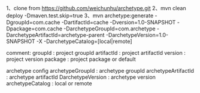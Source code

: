 1、clone from https://github.com/weichunhu/archetype.git
2、mvn clean deploy -Dmaven.test.skip=true
3、mvn archetype:generate -DgroupId=com.cache -DartifactId=cache -Dversion=1.0-SNAPSHOT -Dpackage=com.cache -DarchetypeGroupId=com.archetype -DarchetypeArtifactId=archetype-parent -DarchetypeVersion=1.0-SNAPSHOT -X -DarchetypeCatalog=[local|remote]

comment:
groupId : project groupId
artifactId : project artifactId
version : project version
package : project package or default

archetype config
archetypeGroupId : archetype groupId
archetypeArtifactId : archetype artifactId
DarchetypeVersion : archetype version
archetypeCatalog : local or remote
